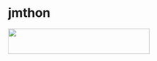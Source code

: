 # jmthon

<p align="left"><a href="https://heroku.com/deploy?template=https://github.com/AA5190s/roz"> <img src="https://img.shields.io/badge/Deploy%20To%20Heroku-purple?style=for-the-badge&logo=heroku" width="320" height="58.45"/></a></p>

